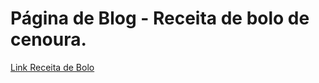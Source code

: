# Página de Blog - Receita de bolo de cenoura.

<a href="https://itallovasconcelos.github.io/BlogPage_ReceitaBolo/">Link Receita de Bolo</a>
